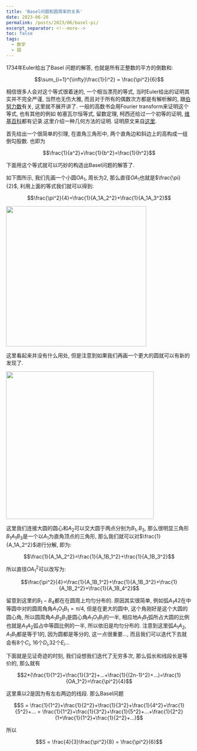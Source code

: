 ```yaml
---
title: 'Basel问题和圆周率的关系'
date: 2023-06-26
permalink: /posts/2023/06/basel-pi/
excerpt_separator: <!--more-->
toc: false
tags:
  - 数学
  - 圆
---
```


1734年Euler给出了Basel 问题的解答, 也就是所有正整数的平方的倒数和:

$$\sum_{i=1}^{\infty}\frac{1}{i^2} = \frac{\pi^2}{6}$$

<!--more-->

相信很多人会对这个等式很着迷的, 一个相当漂亮的等式, 当时Euler给出的证明其实并不完全严谨, 当然也无伤大雅, 而且对于所有的偶数次方都是有解析解的, 跟[伯努力数](https://en.wikipedia.org/wiki/Bernoulli_number)有关, 这里就不展开讲了. 一般的高数书会用Fourier transform来证明这个等式, 也有其他的例如
帕塞瓦尔恒等式, 留数定理, 柯西还给过一个初等的证明, [维基百科](https://en.wikipedia.org/wiki/Basel_problem)都有记录.这里介绍一种几何方法的证明. 证明原文来自[这里](http://www.math.chalmers.se/~wastlund/Cosmic.pdf).

首先给出一个很简单的引理, 在直角三角形中, 两个直角边和斜边上的高构成一组倒勾股数. 也即为

$$\frac{1}{a^2}+\frac{1}{b^2}=\frac{1}{h^2}$$

下面用这个等式就可以巧妙的构造出Basel问题的解答了.

如下图所示, 我们先画一个小圆$OA_1$, 周长为2, 那么直径$OA_1$也就是$\frac{\pi}{2}$, 利用上面的等式我们就可以得到:

$$\frac{\pi^2}{4}=\frac{1}{A_1A_2^2}+\frac{1}{A_1A_3^2}$$

<img height="380" src="https://raw.githubusercontent.com/ChangChunHe/Sundries/master/basel_iter_1.png">

这里看起来并没有什么用处, 但是注意到如果我们再画一个更大的圆就可以有新的发现了.

<img height="400" src="https://raw.githubusercontent.com/ChangChunHe/Sundries/master/basel_iter_2.png">

这里我们连接大圆的圆心和$A_2$可以交大圆于两点分别为$B_1, B_3$, 那么很明显三角形$B_1A_1B_3$是一个以$A_1$为直角顶点的三角形, 那么我们就可以对$\frac{1}{A_1A_2^2}$进行分解, 即为:

$$\frac{1}{A_1A_2^2}=\frac{1}{A_1B_1^2}+\frac{1}{A_1B_3^2}$$

所以直径$OA_1^2$可以改写为:

$$\frac{\pi^2}{4}=\frac{1}{A_1B_1^2}+\frac{1}{A_1B_3^2}+\frac{1}{A_1B_2^2}+\frac{1}{A_1B_4^2}$$

留意到这里的$B_1-B_4$都在在圆周上均匀分布的. 原因其实很简单, 例如弧$A_1A2$在中等圆中对的圆周角角$A_1O_1B_1=\pi/4$, 但是在更大的圆中, 这个角刚好是这个大圆的圆心角, 所以圆周角$A_1B_3B_1$是圆心角$A_1O_1B_1$的一半, 相应地$A_1B_1$弧所占大圆的比例也就是$A_1A_2$弧占中等圆比例的一半, 所以依旧是均匀分布的. 注意到这里弧$A_1A_2$, $A_1B_1$都是等于1的, 因为圆都是等分的, 这一点很重要..., 而且我们可以迭代下去就会有8个$C_i$, 16个$D_i$,32个$E_i$...

下面就是见证奇迹的时刻, 我们设想我们迭代了无穷多次, 那么弧长和线段长是等价的, 那么就有

$$2*(\frac{1}{1^2}+\frac{1}{3^2}+...+\frac{1}{(2n-1)^2}+...)=\frac{1}{OA_1^2}=\frac{\pi^2}{4}$$

这里乘以2是因为有左右两边的线段. 那么Basel问题

$$S = \frac{1}{1^2}+\frac{1}{2^2}+\frac{1}{3^2}+\frac{1}{4^2}+\frac{1}{5^2}+... = \frac{1}{1^2}+\frac{1}{3^2}+\frac{1}{5^2}+...+\frac{1}{2^2}(1+\frac{1}{1^2}+\frac{1}{2^2}+...)$$

所以

$$S = \frac{4}{3}\frac{\pi^2}{8} = \frac{\pi^2}{6}$$
